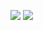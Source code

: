 ![](https://github-readme-stats.vercel.app/api?username=hhp1614&locale=cn&theme=solarized-light&show_icons=true&line_height=40&v=5&count_private=true)
![](https://github-readme-stats.vercel.app/api/top-langs/?username=hhp1614&locale=cn&theme=solarized-light)

